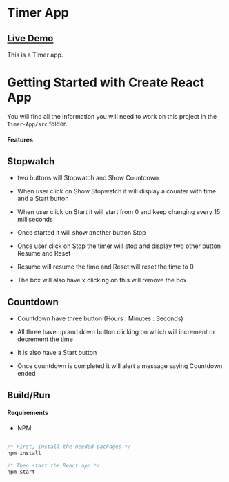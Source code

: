 <h1> Timer App</h1>

## [Live Demo](https://timer-app-rho.vercel.app/)

This is a Timer app.

# Getting Started with Create React App

You will find all the information you will need to work on this project in the `Timer-App/src` folder.

#### Features

## Stopwatch

- two buttons will Stopwatch and  Show Countdown 

- When user click on Show Stopwatch it will display a counter with time and a Start button

- When user click on Start it will start from 0 and keep changing every 15 milliseconds

- Once started it will show another button Stop

- Once user click on Stop the timer will stop and display two other button Resume and Reset

- Resume will resume the time and Reset will reset the time to 0

- The box will also have x clicking on this will remove the box

## Countdown

- Countdown have three button (Hours : Minutes : Seconds)

- All three have up and down button clicking on which will increment or decrement the time

- It is also have a Start button

- Once countdown is completed it will alert a message saying Countdown ended


## Build/Run

#### Requirements

- NPM

```javascript

/* First, Install the needed packages */
npm install

/* Then start the React app */
npm start

```
























